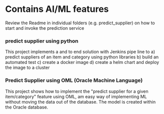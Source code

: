 # Contains AI/ML features 
Review the Readme in individual folders (e.g. predict_supplier) on how to start and invoke the prediction service

### predict supplier using python
This project implements a and to end solution with Jenkins pipe line to a) predict suppliers of an item and category using python libraries b) build an automated test c) create a docker image d) create a helm chart and deploy the image to a cluster 

### Predict Supplier using OML (Oracle Machine Language)
This project shows how to implement the "predict supplier for a given item/category" feature using OML, am easy way of implementing ML without moving the data out of the database. The model is created within the Oracle database. 
